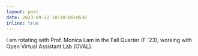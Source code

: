 ```yaml
---
layout: post
date: 2023-09-22 10:10:00+0530
inline: true
---
```


I am rotating with Prof. Monica Lam in the Fall Quarter (F '23), working with Open Virtual Assistant Lab (OVAL).
